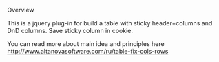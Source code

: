 Overview

This is a jquery plug-in for build a table with sticky header+columns and DnD columns. Save sticky column in cookie.

You can read more about main idea and principles here http://www.altanovasoftware.com/ru/table-fix-cols-rows
